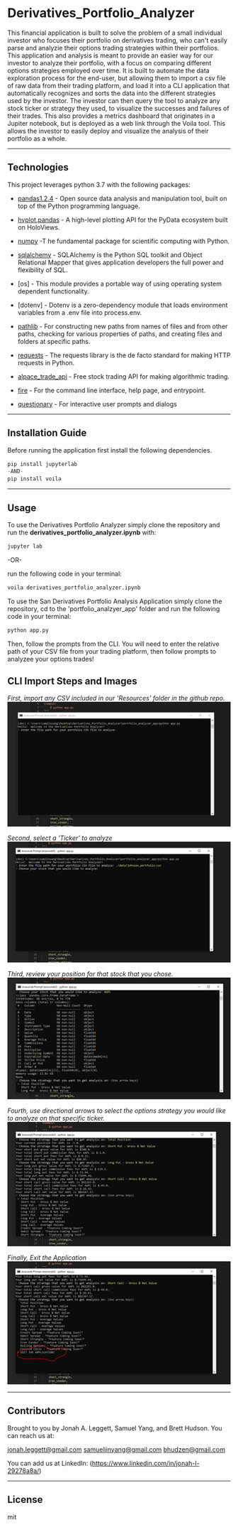 # Derivatives_Portfolio_Analyzer
This financial application is built to solve the problem of a small individual investor who focuses their portfolio on derivatives trading, who can't easily parse and analyzie their options trading strategies within their portfolios. This application and analysis is meant to provide an easier way for our investor to analyze their portfolio, with a focus on comparing different options strategies employed over time. It is built to automate the data exploration process for the end-user, but allowing them to import a csv file of raw data from their trading platform, and load it into a CLI application that automatically recognizes and sorts the data into the different strategies used by the investor. The investor can then query the tool to analyze any stock ticker or strategy they used, to visualize the successes and failures of their trades. This also provides a metrics dashboard that originates in a Jupiter notebook, but is deployed as a web link through the Voila tool. This allows the investor to easily deploy and visualize the analysis of their portfolio as a whole. 

---

## Technologies

This project leverages python 3.7 with the following packages:


* [pandas1.2.4](https://pandas.pydata.org) - Open source data analysis and manipulation tool, built on top of the Python programming language.

* [hvplot.pandas](https://hvplot.holoviz.org/user_guide/Pandas_API.html) - A high-level plotting API for the PyData ecosystem built on HoloViews.

* [numpy](https://numpy.org) -T he fundamental package for scientific computing with Python.

* [sqlalchemy](https://www.sqlalchemy.org) - SQLAlchemy is the Python SQL toolkit and Object Relational Mapper that gives application developers the full power and flexibility of SQL.

* [os] - This module provides a portable way of using operating system dependent functionality.

* [dotenv] - Dotenv is a zero-dependency module that loads environment variables from a .env file into process.env. 

* [pathlib](https://pypi.org/project/pathlib/) - For constructing new paths from names of files and from other paths, checking for various properties of paths, and creating files and folders at specific paths.

* [requests](https://pypi.org/project/requests/) - The requests library is the de facto standard for making HTTP requests in Python.

* [alpace_trade_api](https://alpaca.markets) - Free stock trading API for making algorithmic trading.

* [fire](https://github.com/google/python-fire) - For the command line interface, help page, and entrypoint.

* [questionary](https://github.com/tmbo/questionary) - For interactive user prompts and dialogs

---

## Installation Guide

Before running the application first install the following dependencies.

```python
pip install jupyterlab
-AND-
pip install voila

```

---

## Usage

To use the Derivatives Portfolio Analyzer simply clone the repository and run the **derivatives_portfolio_analyzer.ipynb** with:

```python
jupyter lab
```
-OR-

run the following code in your terminal:
```python
voila derivatives_portfolio_analyzer.ipynb
``` 

To use the San Derivatives Portfolio Analysis Application simply clone the repository, cd to the 'portfolio_analzyer_app' folder and run the following code in your terminal:

```python
python app.py
```

Then, follow the prompts from the CLI. You will need to enter the relative path of your CSV file from your trading platform, then follow prompts to analyzee your options trades!

## CLI Import Steps and Images

*First, import any CSV included in our 'Resources' folder in the github repo.*
![Step 1](/images/step1.PNG)

*Second, select a 'Ticker' to analyze*
![Step 2](/images/step2.PNG)

*Third, review your position for that stock that you chose.* 
![Step 3](/images/step3.PNG)

*Fourth, use directional arrows to select the options strategy you would like to analyze on that specific ticker.*
![Step 4](/images/step4.PNG)

*Finally, Exit the Application*
![Step 5](/images/step5.PNG)

---

## Contributors

Brought to you by Jonah A. Leggett, Samuel Yang, and Brett Hudson. You can reach us at: 

jonah.leggett@gmail.com
samueljinyang@gmail.com
bhudzen@gmail.com 

You can add us at LinkedIn: 
(https://www.linkedin.com/in/jonah-l-29278a8a/)


---

## License

mit
